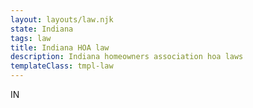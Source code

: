 ```yaml
---
layout: layouts/law.njk
state: Indiana
tags: law
title: Indiana HOA law
description: Indiana homeowners association hoa laws
templateClass: tmpl-law
---
```


IN